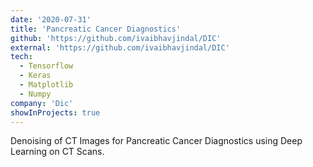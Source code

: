```yaml
---
date: '2020-07-31'
title: 'Pancreatic Cancer Diagnostics'
github: 'https://github.com/ivaibhavjindal/DIC'
external: 'https://github.com/ivaibhavjindal/DIC'
tech:
  - Tensorflow
  - Keras
  - Matplotlib
  - Numpy
company: 'Dic'
showInProjects: true
---
```


Denoising of CT Images for Pancreatic Cancer Diagnostics using Deep Learning on CT Scans.

